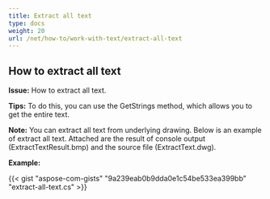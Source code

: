 ```yaml
---
title: Extract all text
type: docs
weight: 20
url: /net/how-to/work-with-text/extract-all-text
---
```



## **How to extract all text**

**Issue:** How to extract all text.

**Tips:** To do this, you can use the GetStrings method, which allows you to get the entire text.

**Note:** You can extract all text from underlying drawing.
Below is an example of extract all text.
Attached are the result of console output (ExtractTextResult.bmp) and the source file (ExtractText.dwg).

**Example:**

{{< gist "aspose-com-gists" "9a239eab0b9dda0e1c54be533ea399bb" "extract-all-text.cs" >}}